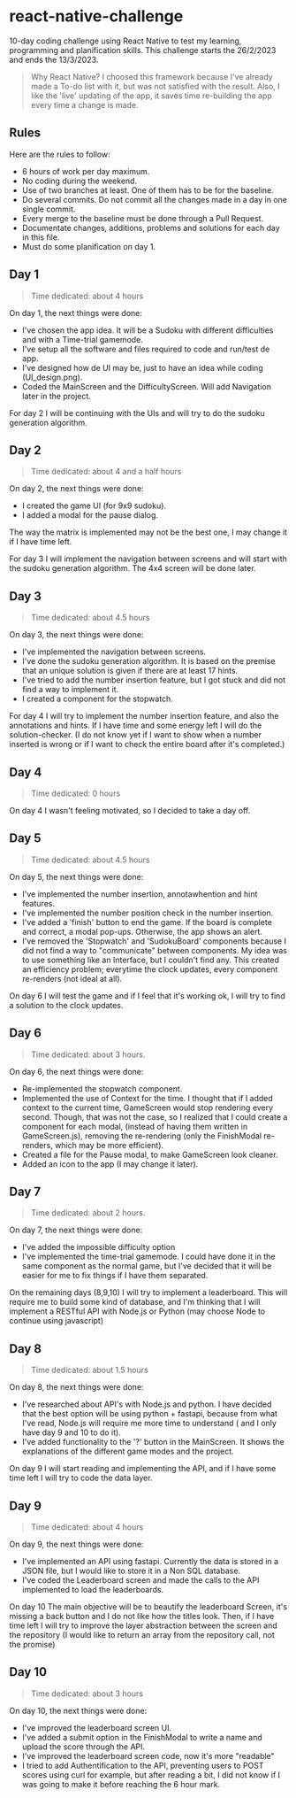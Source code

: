 # react-native-challenge
10-day coding challenge using React Native to test my learning, programming and planification skills. This challenge starts the 26/2/2023 and ends the 13/3/2023.
> Why React Native?
> I choosed this framework because I've already made a To-do list with it, but was not satisfied with the result. Also, I like the 'live' updating of the app, it saves time re-building the app every time a change is made.

## Rules
Here are the rules to follow:
- 6 hours of work per day maximum.
- No coding during the weekend.
- Use of two branches at least. One of them has to be for the baseline.
- Do several commits. Do not commit all the changes made in a day in one single commit.
- Every merge to the baseline must be done through a Pull Request.
- Documentate changes, additions, problems and solutions for each day in this file.
- Must do some planification on day 1.

## Day 1
> Time dedicated: about 4 hours

On day 1, the next things were done:
- I've chosen the app idea. It will be a Sudoku with different difficulties and with a Time-trial gamemode.
- I've setup all the software and files required to code and run/test de app.
- I've designed how de UI may be, just to have an idea while coding (UI_design.png).
- Coded the MainScreen and the DifficultyScreen. Will add Navigation later in the project.

For day 2 I will be continuing with the UIs and will try to do the sudoku generation algorithm.

## Day 2
> Time dedicated: about 4 and a half hours

On day 2, the next things were done:
- I created the game UI (for 9x9 sudoku).
- I added a modal for the pause dialog.

The way the matrix is implemented may not be the best one, I may change it if I have time left.

For day 3 I will implement the navigation between screens and will start with the sudoku generation algorithm. The 4x4 screen will be done later.

## Day 3
> Time dedicated: about 4.5 hours

On day 3, the next things were done:
- I've implemented the navigation between screens.
- I've done the sudoku generation algorithm. It is based on the premise that an unique solution is given if there are at least 17 hints.
- I've tried to add the number insertion feature, but I got stuck and did not find a way to implement it.
- I created a component for the stopwatch.

For day 4 I will try to implement the number insertion feature, and also the annotations and hints. If I have time and some energy left I will do the solution-checker. (I do not know yet if I want to show when a number inserted is wrong or if I want to check the entire board after it's completed.)

## Day 4
> Time dedicated: 0 hours

On day 4 I wasn't feeling motivated, so I decided to take a day off.

## Day 5
> Time dedicated: about 4.5 hours

On day 5, the next things were done:
- I've implemented the number insertion, annotawhention and hint features.
- I've implemented the number position check in the number insertion.
- I've added a 'finish' button to end the game. If the board is complete and correct, a modal pop-ups. Otherwise, the app shows an alert.
- I've removed the 'Stopwatch' and 'SudokuBoard' components because I did not find a way to "communicate" between components. My idea was to use something like an Interface, but I couldn't find any. This created an efficiency problem; everytime the clock updates, every component re-renders (not ideal at all).

On day 6 I will test the game and if I feel that it's working ok, I will try to find a solution to the clock updates.

## Day 6
> Time dedicated: about 3 hours.

On day 6, the next things were done:
- Re-implemented the stopwatch component.
- Implemented the use of Context for the time. I thought that if I added context to the current time, GameScreen would stop rendering every second. Though, that was not the case, so I realized that I could create a component for each modal, (instead of having them written in GameScreen.js), removing the re-rendering (only the FinishModal re-renders, which may be more efficient).
- Created a file for the Pause modal, to make GameScreen look cleaner.
- Added an icon to the app (I may change it later).

## Day 7
> Time dedicated: about 2 hours.

On day 7, the next things were done:
- I've added the impossible difficulty option
- I've implemented the time-trial gamemode. I could have done it in the same component as the normal game, but I've decided that it will be easier for me to fix things if I have them separated.

On the remaining days (8,9,10) I will try to implement a leaderboard. This will require me to build some kind of database, and I'm thinking that I will implement a RESTful API with Node.js or Python (may choose Node to continue using javascript)

## Day 8
> Time dedicated: about 1.5 hours

On day 8, the next things were done:
- I've researched about API's with Node.js and python. I have decided that the best option will be using python + fastapi, because from what I've read, Node.js will require me more time to understand ( and I only have day 9 and 10 to do it).
- I've added functionality to the '?' button in the MainScreen. It shows the explanations of the different game modes and the project.

On day 9 I will start reading and implementing the API, and if I have some time left I will try to code the data layer.

## Day 9
> Time dedicated: about 4 hours

On day 9, the next things were done:
- I've implemented an API using fastapi. Currently the data is stored in a JSON file, but I would like to store it in a Non SQL database.
- I've coded the Leaderboard screen and made the calls to the API implemented to load the leaderboards.

On day 10 The main objective will be to beautify the leaderboard Screen, it's missing a back button and I do not like how the titles look. Then, if I have time left I will try to improve the layer abstraction between the screen and the repository (I would like to return an array from the repository call, not the promise)

## Day 10
> Time dedicated: about 3 hours

On day 10, the next things were done:
- I've improved the leaderboard screen UI.
- I've added a submit option in the FinishModal to write a name and upload the score through the API.
- I've improved the leaderboard screen code, now it's more "readable"
- I tried to add Authentification to the API, preventing users to POST scores using curl for example, but after reading a bit, I did not know if I was going to make it before reaching the 6 hour mark.